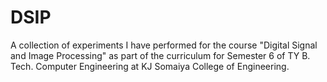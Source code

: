 # DSIP
A collection of experiments I have performed for the course "Digital Signal and Image Processing" as part of the curriculum for Semester 6 of TY B. Tech. Computer Engineering at KJ Somaiya College of Engineering.
